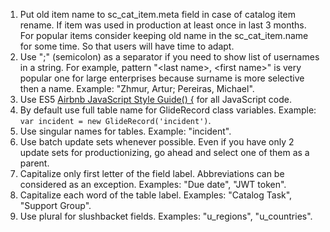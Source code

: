 1. Put old item name to sc_cat_item.meta field in case of catalog item rename. If item was used in production at least once in last 3 months. For popular items consider keeping old name in the sc_cat_item.name for some time. So that users will have time to adapt.
1. Use ";" (semicolon) as a separator if you need to show list of usernames in a string. For example, pattern "&lt;last name>, &lt;first name>" is very popular one for large enterprises because surname is more selective then a name. Example: "Zhmur, Artur; Pereiras, Michael".
1. Use ES5 [Airbnb JavaScript Style Guide() {](https://github.com/airbnb/javascript/tree/es5-deprecated/es5) for all JavaScript code.
1. By default use full table name for GlideRecord class variables. Example: `var incident = new GlideRecord('incident')`.
1. Use singular names for tables. Example: "incident".
1. Use batch update sets whenever possible. Even if you have only 2 update sets for productionizing, go ahead and select one of them as a parent.
1. Capitalize only first letter of the field label. Abbreviations can be considered as an exception. Examples: "Due date", "JWT token".
1. Capitalize each word of the table label. Examples: "Catalog Task", "Support Group".
1. Use plural for slushbacket fields. Examples: "u_regions", "u_countries".
